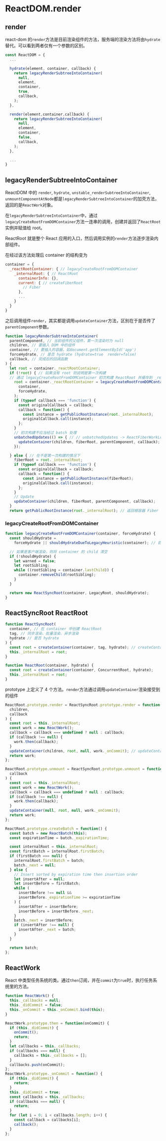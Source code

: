 # ReactDOM.render

## render

react-dom 的`render`方法是目前渲染组件的方法，服务端的渲染方法将由`hydrate`替代。可以看到两者仅有一个参数的区别。

```javascript
const ReactDOM = {
  ...

  hydrate(element, container, callback) {
    return legacyRenderSubtreeIntoContainer(
      null,
      element,
      container,
      true,
      callback,
    );
  },

  render(element,container,callback) {
    return legacyRenderSubtreeIntoContainer(
      null,
      element,
      container,
      false,
      callback,
    );
  },

  ...
}
```

## legacyRenderSubtreeIntoContainer

ReactDOM 中的 `render`, `hydrate`, `unstable_renderSubtreeIntoContainer`, `unmountComponentAtNode`都是`legacyRenderSubtreeIntoContainer`的加壳方法，返回的是`ReactWork`对象。

在`legacyRenderSubtreeIntoContainer`中，通过`legacyCreateRootFromDOMContainer`方法一连串的调用，创建并返回了`ReactRoot`实例并赋值给 root。

ReactRoot 就是整个 React 应用的入口，然后调用实例的`render`方法逐步渲染内部组件。

在经过该方法处理后 container 的结构变为

```javascript
container = {
  _reactRootContainer: { // legacyCreateRootFromDOMContainer
    _internalRoot: { // ReactRoot
      containerInfo: {},
      current: { // createFiberRoot
        // Fiber
      },
      ...
    }
  }
}
```

之后调用组件`render`，其实都是调用`updateContainer`方法，区别在于是否传了`parentComponent`参数。

```javascript
function legacyRenderSubtreeIntoContainer(
  parentComponent, // 当前组件的父组件，第一次渲染时为 null
  children, // 要插入 DOM 中的组件
  container, // 要插入的容器，如document.getElementById('app')
  forceHydrate, // 是否 hydrate (hydrate=true  render=false)
  callback, // 完成后的回调函数
) {
  let root = container._reactRootContainer;
  if (!root) { // 如果没有 root 则说明是第一次构建
  // 通过 legacyCreateRootFromDOMContainer 初次构建 ReactRoot 并缓存到 _reactRootContainer 属性上
    root = container._reactRootContainer = legacyCreateRootFromDOMContainer(
      container,
      forceHydrate,
    );
    if (typeof callback === 'function') {
      const originalCallback = callback;
      callback = function() {
        const instance = getPublicRootInstance(root._internalRoot);
        originalCallback.call(instance);
      };
    }
    // 初次构建不应当经过 batch 处理
    unbatchedUpdates(() => { // // unbatchedUpdates -> ReactFiberWorkLoop.js
      updateContainer(children, fiberRoot, parentComponent, callback);
    });

  } else { // 在不是第一次构建的情况下
    fiberRoot = root._internalRoot;
    if (typeof callback === 'function') {
      const originalCallback = callback;
      callback = function() {
        const instance = getPublicRootInstance(fiberRoot);
        originalCallback.call(instance);
      };
    }
    // Update
    updateContainer(children, fiberRoot, parentComponent, callback);
  }
  return getPublicRootInstance(root._internalRoot); // 返回根容器 Fiber 实例
```

### legacyCreateRootFromDOMContainer

```javascript
function legacyCreateRootFromDOMContainer(container, forceHydrate) {
  const shouldHydrate =
    forceHydrate || shouldHydrateDueToLegacyHeuristic(container); // 初始化 shouldHydrate

  // 如果是客户端渲染，则将 container 的 child 清空
  if (!shouldHydrate) {
    let warned = false;
    let rootSibling;
    while ((rootSibling = container.lastChild)) {
      container.removeChild(rootSibling);
    }
  }

  return new ReactSyncRoot(container, LegacyRoot, shouldHydrate);
}
```

## ReactSyncRoot ReactRoot

```javascript
function ReactSyncRoot(
  container, // 在 container 中创建 ReactRoot
  tag, // 同步渲染、批量渲染、异步渲染
  hydrate // 是否 hydrate
) {
  const root = createContainer(container, tag, hydrate); // createContainer -> ReactFiberReconciler.js
  this._internalRoot = root;
}

function ReactRoot(container, hydrate) {
  const root = createContainer(container, ConcurrentRoot, hydrate);
  this._internalRoot = root;
}
```

prototype 上定义了 4 个方法。`render`方法通过调用`updateContainer`渲染接受到的组件

```javascript
ReactRoot.prototype.render = ReactSyncRoot.prototype.render = function(
  children,
  callback
) {
  const root = this._internalRoot;
  const work = new ReactWork();
  callback = callback === undefined ? null : callback;
  if (callback !== null) {
    work.then(callback);
  }
  updateContainer(children, root, null, work._onCommit); // updateContainer -> ReactFiberReconciler.js
  return work;
};

ReactRoot.prototype.unmount = ReactSyncRoot.prototype.unmount = function(
  callback
) {
  const root = this._internalRoot;
  const work = new ReactWork();
  callback = callback === undefined ? null : callback;
  if (callback !== null) {
    work.then(callback);
  }
  updateContainer(null, root, null, work._onCommit);
  return work;
};

ReactRoot.prototype.createBatch = function() {
  const batch = new ReactBatch(this);
  const expirationTime = batch._expirationTime;

  const internalRoot = this._internalRoot;
  const firstBatch = internalRoot.firstBatch;
  if (firstBatch === null) {
    internalRoot.firstBatch = batch;
    batch._next = null;
  } else {
    // Insert sorted by expiration time then insertion order
    let insertAfter = null;
    let insertBefore = firstBatch;
    while (
      insertBefore !== null &&
      insertBefore._expirationTime >= expirationTime
    ) {
      insertAfter = insertBefore;
      insertBefore = insertBefore._next;
    }
    batch._next = insertBefore;
    if (insertAfter !== null) {
      insertAfter._next = batch;
    }
  }

  return batch;
};
```

## ReactWork

React 中类型任务系统的类。通过`then`订阅，并在`commit`为`true`时，执行任务系统里的方法。

```javascript
function ReactWork() {
  this._callbacks = null;
  this._didCommit = false;
  this._onCommit = this._onCommit.bind(this);
}

ReactWork.prototype.then = function(onCommit) {
  if (this._didCommit) {
    onCommit();
    return;
  }
  let callbacks = this._callbacks;
  if (callbacks === null) {
    callbacks = this._callbacks = [];
  }
  callbacks.push(onCommit);
};
ReactWork.prototype._onCommit = function() {
  if (this._didCommit) {
    return;
  }
  this._didCommit = true;
  const callbacks = this._callbacks;
  if (callbacks === null) {
    return;
  }
  for (let i = 0; i < callbacks.length; i++) {
    const callback = callbacks[i];
    callback();
  }
};
```
